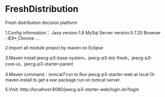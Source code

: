# FreshDistribution
Fresh distribution decision platform

1.Config information：
	Java version:1.8
	MySql Server version:5.7.20
	Browser : IE9+,Chrome ...

2.Import all module project by maven on Eclipse 

3.Maven install jeecg-p3-base-system，jeecg-p3-biz-fresh，jeecg-p3-core-ui，jeecg-p3-starter-parent

4.Maven command：tomcat7:run to Run jeecg-p3-starter-web at local
	Or maven install to get a war package run on tomcat server.
	
5.Visit: http://localhost:8080/jeecg-p3-starter-web/login.do?login